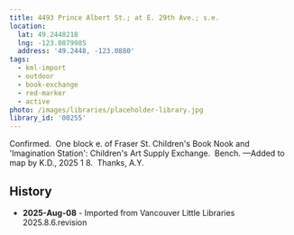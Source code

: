 ```yaml
---
title: 4493 Prince Albert St.; at E. 29th Ave.; s.e.
location:
  lat: 49.2448218
  lng: -123.0879985
  address: '49.2448, -123.0880'
tags:
  - kml-import
  - outdoor
  - book-exchange
  - red-marker
  - active
photo: /images/libraries/placeholder-library.jpg
library_id: '00255'
---
```

Confirmed.  One block e. of Fraser St.
Children's Book Nook and 'Imagination Station': Children's Art Supply Exchange.  Bench.
—Added to map by K.D., 2025 1 8.  Thanks, A.Y.

## History
- **2025-Aug-08** - Imported from Vancouver Little Libraries 2025.8.6.revision
